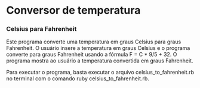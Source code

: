 # Conversor de temperatura

### Celsius para Fahrenheit
Este programa converte uma temperatura em graus Celsius para graus Fahrenheit. O usuário insere a temperatura em graus Celsius e o programa converte para graus Fahrenheit usando a fórmula F = C * 9/5 + 32. O programa mostra ao usuário a temperatura convertida em graus Fahrenheit.

Para executar o programa, basta executar o arquivo celsius_to_fahrenheit.rb no terminal com o comando ruby celsius_to_fahrenheit.rb.
